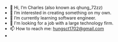 - 👋 Hi, I’m Charles (also known as qhung_72zz)
- 👀 I’m interested in creating something on my own.
- 🌱 I’m currently learning software engineer.
- 💞️ I'm looking for a job with a large technology firm.
- 📫 How to reach me: hungsct1702@gmail.com
- 

<!---
hungsct1702/hungsct1702 is a ✨ special ✨ repository because its `README.md` (this file) appears on your GitHub profile.
You can click the Preview link to take a look at your changes.
--->
